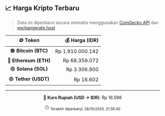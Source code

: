 

<!-- HARGA_KRIPTO -->
## 📈 Harga Kripto Terbaru

> Data ini diperbarui secara otomatis menggunakan [CoinGecko API](https://www.coingecko.com/) dan [exchangerate.host](https://exchangerate.host/)

<div align="center">

| 🪙 Token | 💰 Harga (IDR) |
|:------:|---------------:|
| 🟠 **Bitcoin (BTC)**   | Rp 1.910.000.142 |
| 🔵 **Ethereum (ETH)**  | Rp 68.359.072 |
| 🟣 **Solana (SOL)**    | Rp 3.306.900 |
| 🟢 **Tether (USDT)**   | Rp 16.602 |

---

💱 **Kurs Rupiah (USD → IDR)**: Rp 16.598

🕒 <sub>Terakhir diperbarui: 28/10/2025, 21.59.40</sub>

</div>
<!-- /HARGA_KRIPTO -->